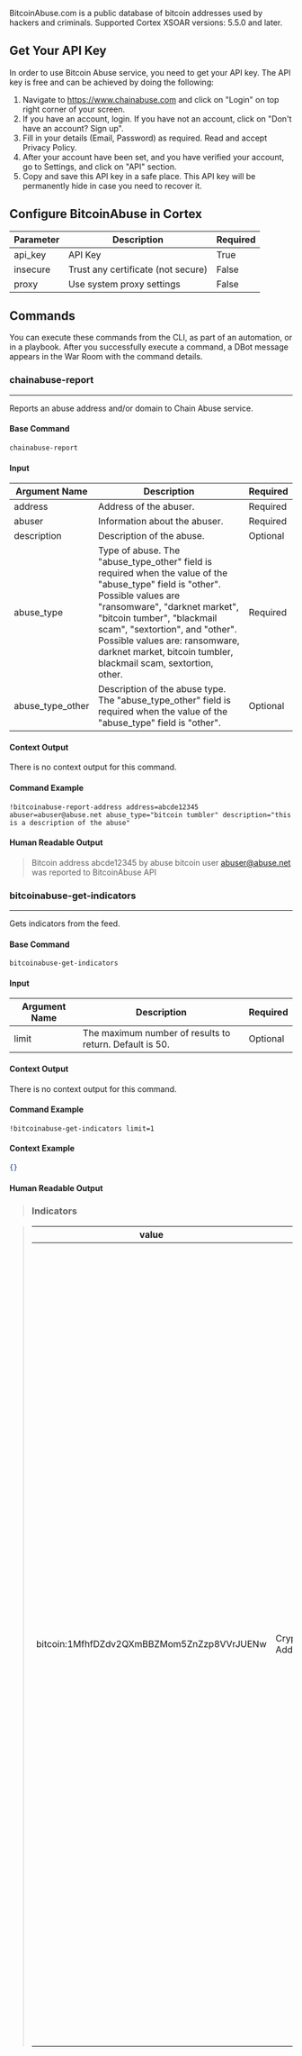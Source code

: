 BitcoinAbuse.com is a public database of bitcoin addresses used by hackers and criminals.
Supported Cortex XSOAR versions: 5.5.0 and later.

## Get Your API Key

In order to use Bitcoin Abuse service, you need to get your API key.
The API key is free and can be achieved by doing the following:

1. Navigate to <https://www.chainabuse.com> and click on "Login" on top right corner of your screen.
2. If you have an account, login. If you have not an account, click on "Don't have an account? Sign up".
2. Fill in your details (Email, Password) as required. Read and accept Privacy Policy.
3. After your account have been set, and you have verified your account, go to Settings, and click on "API" section.
4. Copy and save this API key in a safe place. This API key will be permanently hide in case you need to recover it.

## Configure BitcoinAbuse in Cortex


| **Parameter** | **Description** | **Required** |
| --- | --- | --- |
| api_key | API Key | True |
| insecure | Trust any certificate \(not secure\) | False |
| proxy | Use system proxy settings | False |


## Commands

You can execute these commands from the CLI, as part of an automation, or in a playbook.
After you successfully execute a command, a DBot message appears in the War Room with the command details.

### chainabuse-report

***
Reports an abuse address and/or domain to Chain Abuse service.

#### Base Command

`chainabuse-report`

#### Input

| **Argument Name** | **Description** | **Required** |
| --- | --- | --- |
| address | Address of the abuser. | Required | 
| abuser | Information about the abuser. | Required | 
| description | Description of the abuse. | Optional | 
| abuse_type | Type of abuse. The "abuse_type_other" field is required when the value of the "abuse_type" field is "other". Possible values are "ransomware", "darknet market", "bitcoin tumber", "blackmail scam", "sextortion", and "other". Possible values are: ransomware, darknet market, bitcoin tumbler, blackmail scam, sextortion, other. | Required | 
| abuse_type_other | Description of the abuse type. The "abuse_type_other" field is required when the value of the "abuse_type" field is "other". | Optional | 


#### Context Output

There is no context output for this command.

#### Command Example

```!bitcoinabuse-report-address address=abcde12345 abuser=abuser@abuse.net abuse_type="bitcoin tumbler" description="this is a description of the abuse"```


#### Human Readable Output

>Bitcoin address abcde12345 by abuse bitcoin user abuser@abuse.net was reported to BitcoinAbuse API

### bitcoinabuse-get-indicators

***
Gets indicators from the feed.


#### Base Command

`bitcoinabuse-get-indicators`

#### Input

| **Argument Name** | **Description** | **Required** |
| --- | --- | --- |
| limit | The maximum number of results to return. Default is 50. | Optional | 


#### Context Output

There is no context output for this command.

#### Command Example

```!bitcoinabuse-get-indicators limit=1```

#### Context Example

```json
{}
```

#### Human Readable Output

>### Indicators

>|value|type|fields|
>|---|---|---|
>| bitcoin:1MfhfDZdv2QXmBBZMom5ZnZzp8VVrJUENw | Cryptocurrency Address | Value: bitcoin:1MfhfDZdv2QXmBBZMom5ZnZzp8VVrJUENw<br/>rawaddress: 1MfhfDZdv2QXmBBZMom5ZnZzp8VVrJUENw<br/>countryname: Australia<br/>creationdate: 2021-01-17T00:30:36.000000Z<br/>description: I know ******** is one of your password on day of hack..<br/><br/>Lets get directly to the point.<br/>Not one person has paid me to check about you.<br/><br/>You do not know me and you're probably thinking why you are getting this email?<br/>in fact, i actually placed a malware on the adult vids (adult porn) website and you know what, you visited this site to experience fun (you know what i mean).<br/>When you were viewing videos, your browser started out operating as a RDP having a key logger which provided me with accessibility to your display and web cam.<br/><br/><br/>immediately after that, my malware obtained every one of your contacts from your Messenger, FB, as well as email account.<br/><br/><br/>after that i created a double-screen video. 1st part shows the video you were viewing (you have a nice taste omg), and 2nd part displays the recording of your cam, and its you.<br/>Best solution would be to pay me $2763.<br/><br/><br/>We are going to refer to it as a donation. in this situation, i most certainly will without delay remove your video.<br/><br/><br/><br/>Bitcoin address: 1MfhfDZdv2QXmBBZMom5ZnZzp8VVrJUENw<br/><br/>[case SeNSiTiVe, copy & paste it]<br/><br/><br/>You could go on your life like this never happened and you will not ever hear back again from me.<br/><br/><br/>You'll make the payment via Bitcoin (if you do not know this, search 'how to buy bitcoin' in Google).<br/>if you are planning on going to the law, surely, this e-mail can not be traced back to me, because it's hacked too.<br/>I have taken care of my actions. i am not looking to ask you for a lot, i simply want to be paid.<br/>if i do not receive the bitcoin;, i definitely will send out your video recording to all of your contacts including friends and family, co-workers, and so on.<br/>Nevertheless, if i do get paid, i will destroy the recording immediately.<br/>If you need proof, reply with Yeah then i will send out your video recording to your 8 friends.<br/>it's a nonnegotiable offer and thus please don't waste mine time & yours by replying to this message.<br/>abusetype: ransomware<br/>tags: <br/>reportscount: 1<br/>cryptocurrencyaddresstype: bitcoin |